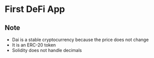 # First DeFi App

## Note
- Dai is a stable cryptocurrency because the price does not change
- It is an ERC-20 token
- Solidity does not handle decimals